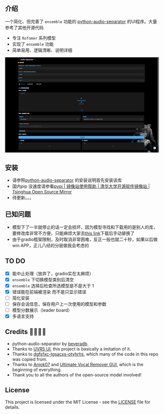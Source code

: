 ## 介绍

一个简化、但完善了 `ensemble` 功能的 [python-audio-separator](https://github.com/nomadkaraoke/python-audio-separator/tree/main) 的UI程序。大量参考了其他开源代码

- 专注 `Rofomer` 系列模型
- 实现了 `ensemble` 功能
- 简单易用、逻辑清晰、说明详细

![screenshot](assets/readme/screenshot.png)

## 安装

- 请参照[python-audio-separator](https://github.com/nomadkaraoke/python-audio-separator/tree/main) 的安装说明首先安装该库
- 国内pip 没速度请参看[pypi | 镜像站使用帮助 | 清华大学开源软件镜像站 | Tsinghua Open Source Mirror](https://mirrors.tuna.tsinghua.edu.cn/help/pypi/)
- 待更新。。。

## 已知问题

- 模型下了一半就停止的话一定会损坏，因为模型寻找和下载用的是别人的库，要修改库非常不方便，只能麻烦大家去[this link](https://github.com/nomadkaraoke/python-audio-separator/releases/tag/model-configs)下载后手动替换了
- 由于gradio框架限制，及时取消非常困难，反正一般也就二十秒，如果以后做win APP，正儿八经的分层做我会考虑的

## TO DO

- [X] 能中止处理（放弃了，gradio实在太麻烦）
- [X] `ensemble` 下切换模型类别后清空
- [X] `ensemble` 选择后检查所选模型是不是大于 1
- [X] 错误能在前端被渲染 而不是只显示错误
- [ ] 简化安装
- [ ] 保存会话信息，保存用户上一次使用的模型和参数
- [ ] 模型分数展示（leader board）
- [X] 多语言支持

## Credits 🙏🙏🙏🙏

- python-audio-separator by [beveradb](https://github.com/beveradb).
- Thanks to [UVR5 UI](https://github.com/Eddycrack864/UVR5-UI), this project is basically a imitation of it.
- Thanks to [dgfsfxc-tgsacxs-otyhrhs](https://huggingface.co/spaces/ASesYusuf1/dgfsfxc-tgsacxs-otyhrhs/blob/main/gui.py), which many of the code in this repo was copied from.
- Thanks to [Anjok07](https://github.com/Anjok07) and [Ultimate Vocal Remover GUI](https://github.com/Anjok07/ultimatevocalremovergui), which is the beginning of everything.
- Thank you to all the authors of the open-source model involved!

## License

This project is licensed under the MIT License - see the [LICENSE](LICENSE) file for details.
